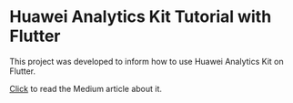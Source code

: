 # Huawei Analytics Kit Tutorial with Flutter

This project was developed to inform how to use Huawei Analytics Kit on Flutter. 


[Click](https://medium.com/huawei-developers/integrating-huawei-analytics-kit-to-flutter-projects-and-sending-events-3dcc4c4f03fhttps://medium.com/huawei-developers/integrating-huawei-analytics-kit-to-flutter-projects-and-sending-events-3dcc4c4f03f) to read the Medium article about it.

